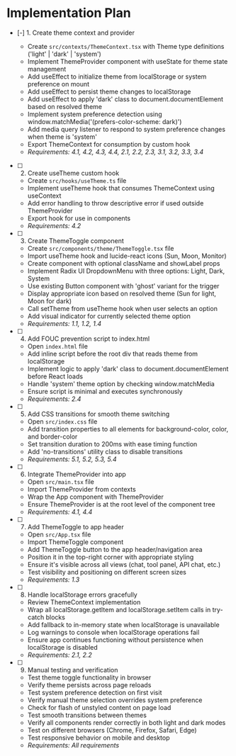 # Implementation Plan

- [-] 1. Create theme context and provider



  - Create `src/contexts/ThemeContext.tsx` with Theme type definitions ('light' | 'dark' | 'system')
  - Implement ThemeProvider component with useState for theme state management
  - Add useEffect to initialize theme from localStorage or system preference on mount
  - Add useEffect to persist theme changes to localStorage
  - Add useEffect to apply 'dark' class to document.documentElement based on resolved theme
  - Implement system preference detection using window.matchMedia('(prefers-color-scheme: dark)')
  - Add media query listener to respond to system preference changes when theme is 'system'
  - Export ThemeContext for consumption by custom hook
  - _Requirements: 4.1, 4.2, 4.3, 4.4, 2.1, 2.2, 2.3, 3.1, 3.2, 3.3, 3.4_

- [ ] 2. Create useTheme custom hook
  - Create `src/hooks/useTheme.ts` file
  - Implement useTheme hook that consumes ThemeContext using useContext
  - Add error handling to throw descriptive error if used outside ThemeProvider
  - Export hook for use in components
  - _Requirements: 4.2_

- [ ] 3. Create ThemeToggle component
  - Create `src/components/theme/ThemeToggle.tsx` file
  - Import useTheme hook and lucide-react icons (Sun, Moon, Monitor)
  - Create component with optional className and showLabel props
  - Implement Radix UI DropdownMenu with three options: Light, Dark, System
  - Use existing Button component with 'ghost' variant for the trigger
  - Display appropriate icon based on resolved theme (Sun for light, Moon for dark)
  - Call setTheme from useTheme hook when user selects an option
  - Add visual indicator for currently selected theme option
  - _Requirements: 1.1, 1.2, 1.4_

- [ ] 4. Add FOUC prevention script to index.html
  - Open `index.html` file
  - Add inline script before the root div that reads theme from localStorage
  - Implement logic to apply 'dark' class to document.documentElement before React loads
  - Handle 'system' theme option by checking window.matchMedia
  - Ensure script is minimal and executes synchronously
  - _Requirements: 2.4_

- [ ] 5. Add CSS transitions for smooth theme switching
  - Open `src/index.css` file
  - Add transition properties to all elements for background-color, color, and border-color
  - Set transition duration to 200ms with ease timing function
  - Add 'no-transitions' utility class to disable transitions
  - _Requirements: 5.1, 5.2, 5.3, 5.4_

- [ ] 6. Integrate ThemeProvider into app
  - Open `src/main.tsx` file
  - Import ThemeProvider from contexts
  - Wrap the App component with ThemeProvider
  - Ensure ThemeProvider is at the root level of the component tree
  - _Requirements: 4.1, 4.4_

- [ ] 7. Add ThemeToggle to app header
  - Open `src/App.tsx` file
  - Import ThemeToggle component
  - Add ThemeToggle button to the app header/navigation area
  - Position it in the top-right corner with appropriate styling
  - Ensure it's visible across all views (chat, tool panel, API chat, etc.)
  - Test visibility and positioning on different screen sizes
  - _Requirements: 1.3_

- [ ] 8. Handle localStorage errors gracefully
  - Review ThemeContext implementation
  - Wrap all localStorage.getItem and localStorage.setItem calls in try-catch blocks
  - Add fallback to in-memory state when localStorage is unavailable
  - Log warnings to console when localStorage operations fail
  - Ensure app continues functioning without persistence when localStorage is disabled
  - _Requirements: 2.1, 2.2_

- [ ] 9. Manual testing and verification
  - Test theme toggle functionality in browser
  - Verify theme persists across page reloads
  - Test system preference detection on first visit
  - Verify manual theme selection overrides system preference
  - Check for flash of unstyled content on page load
  - Test smooth transitions between themes
  - Verify all components render correctly in both light and dark modes
  - Test on different browsers (Chrome, Firefox, Safari, Edge)
  - Test responsive behavior on mobile and desktop
  - _Requirements: All requirements_
